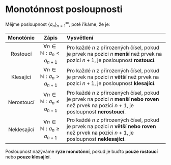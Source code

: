 # Monotónnost posloupnosti

Mějme posloupnost $\{a_n\}_{n=1}^{\infty}$, poté říkáme, že je:

|Monotónie|Zápis|Vysvětlení|
|:--:|:--:|:--|
|Rostoucí|$\forall{n}\in\mathbb{N} : a_n < a_{n+1}$|Pro každé $n$ z přirozených čísel, pokud je prvek na pozici $n$ **menší** než prvek na pozici $n+1$, je posloupnost **rostoucí**.|
|Klesající|$\forall{n}\in\mathbb{N} : a_n > a_{n+1}$|Pro každé $n$ z přirozených čísel, pokud je prvek na pozici $n$ **větší** než prvek na pozici $n+1$, je posloupnost **klesající**.|
|Nerostoucí|$\forall{n}\in\mathbb{N} : a_n \le a_{n+1}$|Pro každé $n$ z přirozených čísel, pokud je prvek na pozici $n$ **menší nebo roven** než prvek na pozici $n+1$, je posloupnost **nerostoucí**. |
|Neklesající|$\forall{n}\in\mathbb{N} : a_n \ge a_{n+1}$|Pro každé $n$ z přirozených čísel, pokud je prvek na pozici $n$ **větší nebo roven** než prvek na pozici $n+1$, je posloupnost **neklesající**.|

Posloupnost nazýváme **ryze monotónní**, pokud je buďto **pouze rostoucí** nebo **pouze klesající**.